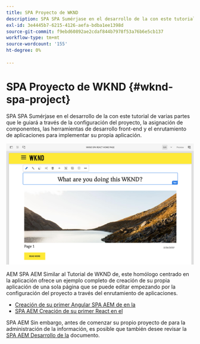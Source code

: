 ```yaml
---
title: SPA Proyecto de WKND
description: SPA SPA Sumérjase en el desarrollo de la con este tutorial de varias partes que le guiará a través de la configuración del proyecto, la asignación de componentes, las herramientas de desarrollo front-end y el enrutamiento de aplicaciones para implementar su propia implementación mediante React y Angular.
exl-id: 3e4445b7-6215-4126-aefa-bdba1ee1398d
source-git-commit: f9ebd60892ae2cdaf844b7978f53a76b6e5cb137
workflow-type: tm+mt
source-wordcount: '155'
ht-degree: 0%

---
```


# SPA Proyecto de WKND {#wknd-spa-project}

SPA SPA Sumérjase en el desarrollo de la con este tutorial de varias partes que le guiará a través de la configuración del proyecto, la asignación de componentes, las herramientas de desarrollo front-end y el enrutamiento de aplicaciones para implementar su propia aplicación.

![SPA Proyecto de WKND](assets/wknd-spa-project.png)

AEM SPA AEM Similar al Tutorial de WKND de, este homólogo centrado en la aplicación ofrece un ejemplo completo de creación de su propia aplicación de una sola página que se puede editar empezando por la configuración del proyecto a través del enrutamiento de aplicaciones.

* [Creación de su primer Angular SPA AEM de en la](https://experienceleague.adobe.com/docs/experience-manager-learn/getting-started-with-aem-headless/spa-editor/angular/overview.html?lang=en)
* [SPA AEM Creación de su primer React en el](https://experienceleague.adobe.com/docs/experience-manager-learn/getting-started-with-aem-headless/spa-editor/react/overview.html?lang=en)

SPA AEM Sin embargo, antes de comenzar su propio proyecto de para la administración de la información, es posible que también desee revisar la [SPA AEM Desarrollo de la](developing.md) documento.
